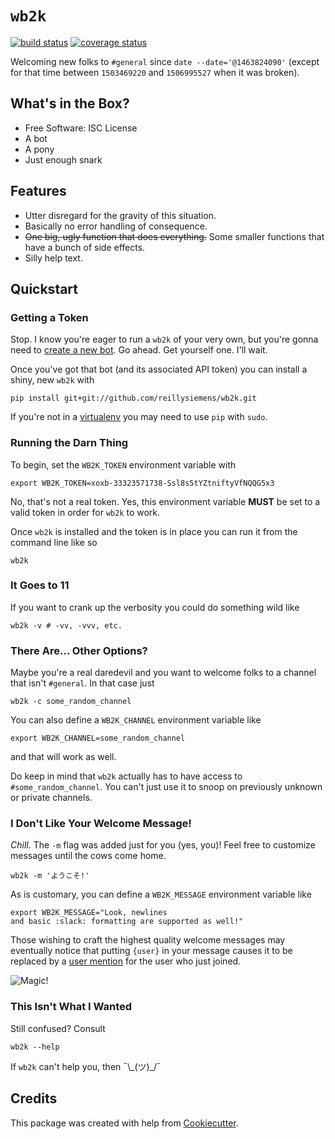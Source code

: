 # `wb2k`
[![build status][build status]][travis-ci] [![coverage status][coverage status]][coveralls]

Welcoming new folks to `#general` since `date --date='@1463824090'` (except for
that time between `1503469220` and `1506995527` when it was broken).

## What's in the Box?

- Free Software: ISC License
- A bot
- A pony
- Just enough snark

## Features

- Utter disregard for the gravity of this situation.
- Basically no error handling of consequence.
- ~~One big, ugly function that does everything.~~ Some smaller functions that
  have a bunch of side effects.
- Silly help text.

## Quickstart

### Getting a Token
Stop. I know you're eager to run a `wb2k` of your very own, but you're gonna
need to [create a new bot]. Go ahead. Get yourself one. I'll wait.

Once you've got that bot (and its associated API token) you can install a
shiny, new `wb2k` with
```shell
pip install git+git://github.com/reillysiemens/wb2k.git
```

If you're not in a [virtualenv] you may need to use `pip` with `sudo`.

### Running the Darn Thing

To begin, set the `WB2K_TOKEN` environment variable with
```shell
export WB2K_TOKEN=xoxb-33323571738-Ssl8s5tYZtniftyVfNQQG5x3
```
No, that's not a real token. Yes, this environment variable **MUST** be set to
a valid token in order for `wb2k` to work.

Once `wb2k` is installed and the token is in place you can run it from the
command line like so
```shell
wb2k
```

### It Goes to 11
If you want to crank up the verbosity you could do something wild like
```shell
wb2k -v # -vv, -vvv, etc.
```

### There Are... Other Options?
Maybe you're a real daredevil and you want to welcome folks to a channel that
isn't `#general`. In that case just
```shell
wb2k -c some_random_channel
```

You can also define a `WB2K_CHANNEL` environment variable like
```shell
export WB2K_CHANNEL=some_random_channel
```
and that will work as well.

Do keep in mind that `wb2k` actually has to have access to
`#some_random_channel`. You can't just use it to snoop on previously
unknown or private channels.

### I Don't Like Your Welcome Message!
_Chill_. The `-m` flag was added just for you (yes, you)! Feel free to
customize messages until the cows come home.
```shell
wb2k -m 'ようこそ!'
```

As is customary, you can define a `WB2K_MESSAGE` environment variable like
```
export WB2K_MESSAGE="Look, newlines
and basic :slack: formatting are supported as well!"
```

Those wishing to craft the highest quality welcome messages may eventually
notice that putting `{user}` in your message causes it to be replaced by a
[user mention][user mention] for the user who just joined.

![Magic!](https://media0.giphy.com/media/12NUbkX6p4xOO4/giphy.gif)


### This Isn't What I Wanted

Still confused? Consult
```shell
wb2k --help
```
If `wb2k` can't help you, then ¯\\\_(ツ)_/¯

## Credits

This package was created with help from [Cookiecutter].

[create a new bot]: https://my.slack.com/services/new/bot
[virtualenv]: https://virtualenv.pypa.io/en/stable
[Cookiecutter]: https://github.com/audreyr/cookiecutter
[user mention]: https://get.slack.help/hc/en-us/articles/205240127-Mention-a-member

<!-- Badges -->
[travis-ci]: https://travis-ci.org/reillysiemens/wb2k
[coveralls]: https://coveralls.io/github/reillysiemens/wb2k?branch=master
[build status]: https://img.shields.io/travis/reillysiemens/wb2k/master.svg?style=flat-square&label=build
[coverage status]: https://img.shields.io/coveralls/reillysiemens/wb2k/master.svg?style=flat-square&label=coverage
